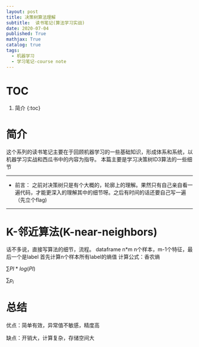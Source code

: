 ```yaml
---
layout: post
title: 决策树算法理解
subtitle:  读书笔记(算法学习实战)
date: 2020-07-04
published: True
mathjax: True
catalog: true
tags:
  - 机器学习
  - 学习笔记-course note
---
```

# TOC
1. 简介
{:toc}

# 简介
这个系列的读书笔记主要在于回顾机器学习的一些基础知识，形成体系和系统，以机器学习实战和西瓜书中的内容为指导。
本篇主要是学习决策树ID3算法的一些细节

*********************
* 前言：
之前对决策树只是有个大概的，轮廓上的理解。果然只有自己亲自看一遍代码，才能更深入的理解其中的细节呀。之后有时间的话还要自己写一遍（先立个flag)
*********************


# K-邻近算法(K-near-neighbors)

话不多说，直接写算法的细节，流程。
dataframe n*m  n个样本，m-1个特征，最后一个是label
首先计算n个样本所有label的熵值 计算公式：香农熵 

$\sum PI*log(PI)$

$\sum p_i$





                   
# 总结
优点：简单有效，异常值不敏感，精度高

缺点：开销大，计算复杂，存储空间大
